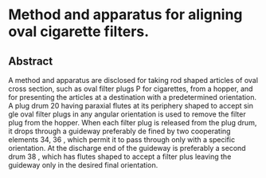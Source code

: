 # Method and apparatus for aligning oval cigarette filters.

## Abstract
A method and apparatus are disclosed for taking rod shaped articles of oval cross section, such as oval filter plugs P for cigarettes, from a hopper, and for presenting the articles at a destination with a predetermined orientation. A plug drum 20 having paraxial flutes at its periphery shaped to accept sin gle oval filter plugs in any angular orientation is used to remove the filter plug from the hopper. When each filter plug is released from the plug drum, it drops through a guideway preferably de fined by two cooperating elements 34, 36 , which permit it to pass through only with a specific orientation. At the discharge end of the guideway is preferably a second drum 38 , which has flutes shaped to accept a filter plus leaving the guideway only in the desired final orientation.